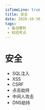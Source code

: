```yaml
---
isTimeLine: true
title: 安全
date: 2020-10-30
tags:
 - 备战春秋
 - 校招考点
---
```

# 安全
* SQL注入
* XSS
* CSRF
* 点击劫持
* 中间人攻击
* DNS劫持
